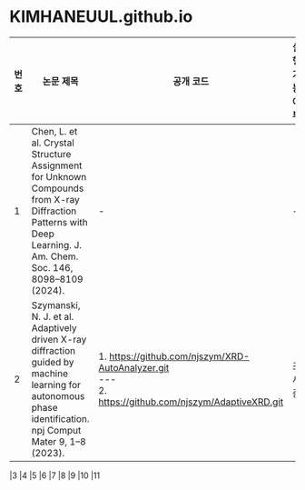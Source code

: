 # KIMHANEUUL.github.io
|번호|논문 제목|공개 코드|실행 가능 여부|
|----|----------|------------------------|--------------|
|1   |Chen, L. et al. Crystal Structure Assignment for Unknown Compounds from X-ray Diffraction Patterns with Deep Learning. J. Am. Chem. Soc. 146, 8098–8109 (2024).|-|-|
|2|Szymanski, N. J. et al. Adaptively driven X-ray diffraction guided by machine learning for autonomous phase identification. npj Comput Mater 9, 1–8 (2023).| 1. https://github.com/njszym/XRD-AutoAnalyzer.git <br> --- <br> 2. https://github.com/njszym/AdaptiveXRD.git|조사중|

|3
|4
|5
|6
|7
|8
|9
|10
|11
